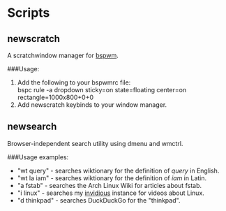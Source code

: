 # Scripts

## newscratch
A scratchwindow manager for [bspwm](https://github.com/baskerville/bspwm).

###Usage:
1. Add the following to your bspwmrc file:	
	bspc rule -a dropdown sticky=on state=floating center=on rectangle=1000x800+0+0
2. Add newscratch keybinds to your window manager.

## newsearch
Browser-independent search utility using dmenu and wmctrl.

###Usage examples:
* "wt query" - searches wiktionary for the definition of *query* in English.
* "wt la iam" - searches wiktionary for the definition of *iam* in Latin.
* "a fstab" - searches the Arch Linux Wiki for articles about fstab.
* "i linux" - searches my [invidious](https://invidious.lysle.org) instance for videos about Linux.
* "d thinkpad" - searches DuckDuckGo for the "thinkpad".
